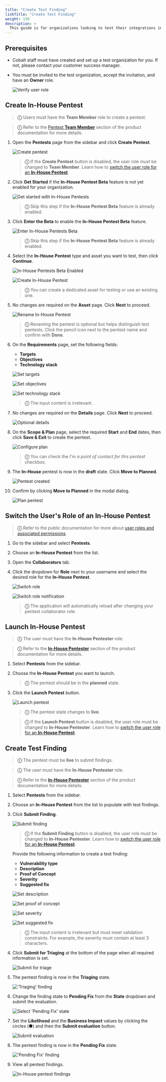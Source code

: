 ```yaml
---
title: "Create Test Finding"
linkTitle: "Create Test Finding"
weight: 150
description: >
  This guide is for organizations looking to test their integrations in a non-production environment. It provides detailed steps to populate an in-house pentest with test findings.
---
```


## Prerequisites

- Cobalt staff must have created and set up a test organization for you. If not, please contact your customer success manager.
- You must be invited to the test organization, accept the invitation, and have an **Owner** role.

  ![Verify user role](/integrations/Create-test-finding-verify-user-role.png "Verify user role")

## Create In-House Pentest

> **ⓘ** Users must have the **Team Member** role to create a pentest.

> **ⓘ** Refer to the [Pentest **Team Member**](/platform-deep-dive/collaboration/user-roles/#pentest-team-member) section of the product documentation for more details.

1. Open the **Pentests** page from the sidebar and click **Create Pentest**.

   ![Create pentest](/integrations/Create-test-finding-create-pentest.png "Create pentest")

   > **ⓘ** If the **Create Pentest** button is disabled, the user role must be changed to **Team Member**. Learn how to [switch the user role for an **In-House Pentest**](#switch-the-users-role-of-an-in-house-pentest).

1. Click **Get Started** if the **In-House Pentest Beta** feature is not yet enabled for your organization.

   ![Get started with In-House Pentests](/integrations/Create-test-finding-get-started-with-inhouse-pentests.png "Get started with In-House Pentests")

   > **ⓘ** Skip this step if the **In-House Pentest Beta** feature is already enabled.

1. Click **Enter the Beta** to enable the **In-House Pentest Beta** feature.

   ![Enter In-House Pentests Beta](/integrations/Create-test-finding-enter-inhouse-pentests.png "Enter In-House Pentests Beta")

   > **ⓘ** Skip this step if the **In-House Pentest Beta** feature is already enabled.

1. Select the **In-House Pentest** type and asset you want to test, then click **Continue**.

   ![In-House Pentests Beta Enabled](/integrations/Create-test-finding-inhouse-pentests-enabled.png "In-House Pentests Beta Enabled")

   ![Create In-House Pentest](/integrations/Create-test-finding-create-inhouse-pentest.png "Create In-House Pentest")

   > **ⓘ** You can create a dedicated asset for testing or use an existing one.

1. No changes are required on the **Asset** page. Click **Next** to proceed.

   ![Rename In-House Pentest](/integrations/Create-test-finding-rename-pentest.png "Rename In-House Pentest")

   > **ⓘ** Renaming the pentest is optional but helps distinguish test pentests. Click the pencil icon next to the pentest name and confirm with **Done**.

1. On the **Requirements** page, set the following fields:

   - **Targets**
   - **Objectives**
   - **Technology stack**

   ![Set targets](/integrations/Create-test-finding-set-targets.png "Set targets")

   ![Set objectives](/integrations/Create-test-finding-set-objectives.png "Set objectives")

   ![Set technology stack](/integrations/Create-test-finding-set-technology-stack.png "Set technology stack")

   > **ⓘ** The input content is irrelevant.

1. No changes are required on the **Details** page. Click **Next** to proceed.

   ![Optional details](/integrations/Create-test-finding-optional-details.png "Optional details")

1. On the **Scope & Plan** page, select the required **Start** and **End** dates, then click **Save & Exit** to create the pentest.

   ![Configure plan](/integrations/Create-test-finding-configure-plan.png "Configure plan")

   > **ⓘ** You can check the _I'm a point of contact for this pentest_ checkbox.

1. The **In-House** pentest is now in the **draft** state. Click **Move to Planned**.

   ![Pentest created](/integrations/Create-test-finding-pentest-created.png "Pentest created")

1. Confirm by clicking **Move to Planned** in the modal dialog.

   ![Plan pentest](/integrations/Create-test-finding-plan-pentest.png "Plan pentest")

## Switch the User's Role of an **In-House Pentest**

> **ⓘ** Refer to the public documentation for more about [user roles and associated permissions](/platform-deep-dive/collaboration/user-roles/).

1. Go to the sidebar and select **Pentests**.

1. Choose an **In-House Pentest** from the list.

1. Open the **Collaborators** tab.

1. Click the dropdown for **Role** next to your username and select the desired role for the **In-House Pentest**.

   ![Switch role](/integrations/Create-test-finding-switch-role.png "Switch role")

   ![Switch role notification](/integrations/Create-test-finding-switch-role-success.png "Switch role notification")

   > **ⓘ** The application will automatically reload after changing your pentest collaborator role.

## Launch In-House Pentest

> **ⓘ** The user must have the **In-House Pentester** role.

> **ⓘ** Refer to the [**In-House Pentester**](/platform-deep-dive/collaboration/user-roles/#in-house-pentester) section of the product documentation for more details.

1. Select **Pentests** from the sidebar.

1. Choose the **In-House Pentest** you want to launch.

   > **ⓘ** The pentest should be in the **planned** state.

1. Click the **Launch Pentest** button.

   ![Launch pentest](/integrations/Create-test-finding-launch-pentest.png "Launch pentest")

   > **ⓘ** The pentest state changes to **live**.

   > **ⓘ** If the **Launch Pentest** button is disabled, the user role must be changed to **In-House Pentester**. Learn how to [switch the user role for an **In-House Pentest**](#switch-the-users-role-of-an-in-house-pentest).

## Create Test Finding

> **ⓘ** The pentest must be **live** to submit findings.

> **ⓘ** The user must have the **In-House Pentester** role.

> **ⓘ** Refer to the [**In-House Pentester**](/platform-deep-dive/collaboration/user-roles/#in-house-pentester) section of the product documentation for more details.

1. Select **Pentests** from the sidebar.

1. Choose an **In-House Pentest** from the list to populate with test findings.

1. Click **Submit Finding**.

   ![Submit finding](/integrations/Create-test-finding-submit-finding.png "Submit finding")

   > **ⓘ** If the **Submit Finding** button is disabled, the user role must be changed to **In-House Pentester**. Learn how to [switch the user role for an **In-House Pentest**](#switch-the-users-role-of-an-in-house-pentest).

   Provide the following information to create a test finding:

   - **Vulnerability type**
   - **Description**
   - **Proof of Concept**
   - **Severity**
   - **Suggested fix**

   ![Set description](/integrations/Create-test-finding-set-description.png "Set description")

   ![Set proof of concept](/integrations/Create-test-finding-set-poc.png "Set proof of concept")

   ![Set severity](/integrations/Create-test-finding-set-severity.png "Set severity")

   ![Set suggested fix](/integrations/Create-test-finding-set-suggested-fix.png "Set suggested fix")

   > **ⓘ** The input content is irrelevant but must meet validation constraints. For example, the severity must contain at least 3 characters.

1. Click **Submit for Triaging** at the bottom of the page when all required information is set.

   ![Submit for triage](/integrations/Create-test-finding-submit-for-triage.png "Submit for triage")

1. The pentest finding is now in the **Triaging** state.

   !['Triaging' finding](/integrations/Create-test-finding-vuln-triaging.png "'Triaging' finding")

1. Change the finding state to **Pending Fix** from the **State** dropdown and submit the evaluation.

   ![Select 'Pending Fix' state](/integrations/Create-test-finding-select-pending-fix-state.png "Select 'Pending Fix' state")

1. Set the **Likelihood** and the **Business Impact** values by clicking the circles (**●**) and then the **Submit evaluation** button.

   ![Submit evaluation](/integrations/Create-test-finding-submit-evaluation.png "Submit evaluation")

1. The pentest finding is now in the **Pending Fix** state.

   !['Pending Fix' finding](/integrations/Create-test-finding-pending-fix-vuln.png "'Pending Fix' finding")

1. View all pentest findings.

   ![In-House pentest findings](/integrations/Create-test-finding-pentest-vulns.png "In-House pentest findings")
